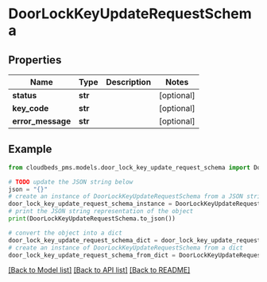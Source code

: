 # DoorLockKeyUpdateRequestSchema


## Properties

Name | Type | Description | Notes
------------ | ------------- | ------------- | -------------
**status** | **str** |  | [optional] 
**key_code** | **str** |  | [optional] 
**error_message** | **str** |  | [optional] 

## Example

```python
from cloudbeds_pms.models.door_lock_key_update_request_schema import DoorLockKeyUpdateRequestSchema

# TODO update the JSON string below
json = "{}"
# create an instance of DoorLockKeyUpdateRequestSchema from a JSON string
door_lock_key_update_request_schema_instance = DoorLockKeyUpdateRequestSchema.from_json(json)
# print the JSON string representation of the object
print(DoorLockKeyUpdateRequestSchema.to_json())

# convert the object into a dict
door_lock_key_update_request_schema_dict = door_lock_key_update_request_schema_instance.to_dict()
# create an instance of DoorLockKeyUpdateRequestSchema from a dict
door_lock_key_update_request_schema_from_dict = DoorLockKeyUpdateRequestSchema.from_dict(door_lock_key_update_request_schema_dict)
```
[[Back to Model list]](../README.md#documentation-for-models) [[Back to API list]](../README.md#documentation-for-api-endpoints) [[Back to README]](../README.md)



